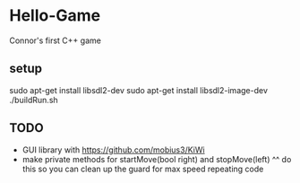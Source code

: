 # Hello-Game
  Connor's first C++ game

## setup
  sudo apt-get install libsdl2-dev
  sudo apt-get install libsdl2-image-dev
  ./buildRun.sh

## TODO
* GUI library with https://github.com/mobius3/KiWi
* make private methods for startMove(bool right) and stopMove(left)
  ^^ do this so you can clean up the guard for max speed repeating code

